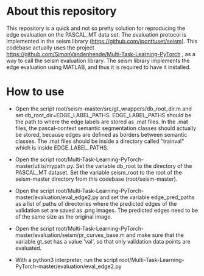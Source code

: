 # About this repository

This repository is a quick and not so pretty solution for reproducing the edge evaluation on the PASCAL_MT data set. The evaluation protocol is implemented in the seism library (https://github.com/jponttuset/seism). This codebase actually uses the project https://github.com/SimonVandenhende/Multi-Task-Learning-PyTorch , as a way to call the seism evaluation library. The seism library implements the edge evaluation using MATLAB, and thus it is required to have it installed.

# How to use

* Open the script root/seism-master/src/gt_wrappers/db_root_dir.m and set db_root_dir=EDGE_LABEL_PATHS. EDGE_LABEL_PATHS should be the path to where the edge labels are stored as .mat files. In the .mat files, the pascal-context semantic segmentation classes should actually be stored, because edges are defined as borders between semantic classes. The .mat files should be inside a directory called "trainval" which is inside EDGE_LABEL_PATHS.

* Open the script root/Multi-Task-Learning-PyTorch-master/utils/mypath.py. Set the variable db_root to the directory of the PASCAL_MT dataset. Set the variable seism_root to the root of the seism-master directory from this codebase (root/seism-master).

* Open the script root/Multi-Task-Learning-PyTorch-master/evaluation/eval_edge2.py and set the variable edge_pred_paths as a list of paths of directories where the predicted edges of the validation set are saved as .png images. The predicted edges need to be of the same size as the original image.

* Open the script root/Multi-Task-Learning-PyTorch-master/evaluation/seism/pr_curves_base.m and make sure that the variable gt_set has a value 'val', so that only validation data points are evaluated.

* With a python3 interpreter, run the script root/Multi-Task-Learning-PyTorch-master/evaluation/eval_edge2.py 

